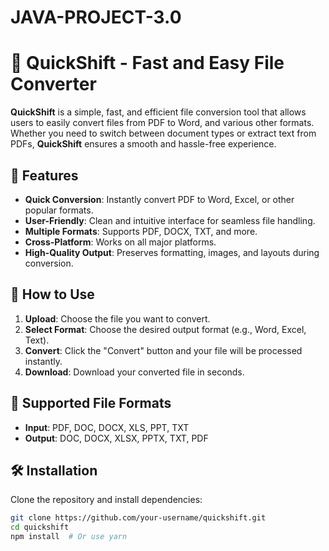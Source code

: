 # JAVA-PROJECT-3.0

# 📄 **QuickShift** - Fast and Easy File Converter

**QuickShift** is a simple, fast, and efficient file conversion tool that allows users to easily convert files from PDF to Word, and various other formats. Whether you need to switch between document types or extract text from PDFs, **QuickShift** ensures a smooth and hassle-free experience.

## 🚀 Features

- **Quick Conversion**: Instantly convert PDF to Word, Excel, or other popular formats.
- **User-Friendly**: Clean and intuitive interface for seamless file handling.
- **Multiple Formats**: Supports PDF, DOCX, TXT, and more.
- **Cross-Platform**: Works on all major platforms.
- **High-Quality Output**: Preserves formatting, images, and layouts during conversion.

## 🔧 How to Use

1. **Upload**: Choose the file you want to convert.
2. **Select Format**: Choose the desired output format (e.g., Word, Excel, Text).
3. **Convert**: Click the "Convert" button and your file will be processed instantly.
4. **Download**: Download your converted file in seconds.

## 📂 Supported File Formats

- **Input**: PDF, DOC, DOCX, XLS, PPT, TXT
- **Output**: DOC, DOCX, XLSX, PPTX, TXT, PDF

## 🛠 Installation

Clone the repository and install dependencies:

```bash
git clone https://github.com/your-username/quickshift.git
cd quickshift
npm install  # Or use yarn
